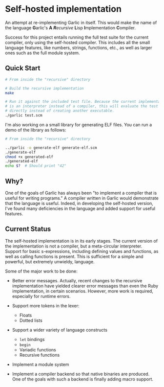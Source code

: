 Self-hosted implementation
==========================

An attempt at re-implementing Garlic in itself. This would make the name of the language **G**arlic's **A** _**R**ecursive_ **L**isp **I**mplementation **C**ompiler.

Success for this project entails running the full test suite for the current compiler, only using the self-hosted compiler. This includes all the small language features, like numbers, strings, functions, etc., as well as larger ones such as the full module system.

Quick Start
-----------

```sh
# From inside the "recursive" directory

# Build the recursive implementation
make

# Run it against the included test file. Because the current implementation
# is an interpreter instead of a compiler, this will evaluate the test file
# directly instead of creating another executable.
./garlic test.scm
```

I'm also working on a small library for generating ELF files. You can run a demo of the library as follows:

```sh
# From inside the "recursive" directory

../garlic -o generate-elf generate-elf.scm
./generate-elf
chmod +x generated-elf
./generated-elf
echo $?  # Should print "42"
```

Why?
----

One of the goals of Garlic has always been "to implement a compiler that is useful for writing programs." A compiler written in Garlic would demonstrate that the language is useful. Indeed, in developing the self-hosted version, I've found many deficiencies in the language and added support for useful features.

Current Status
--------------

The self-hosted implementation is in its early stages. The current version of the implementation is not a compiler, but a meta-circular interpreter. Support for basic s-expressions, including defining values and functions, as well as calling functions is present. This is sufficient for a simple and powerful, but extremely unwieldy, language.

Some of the major work to be done:

- Better error messages. Actually, recent changes to the recursive implementation have yielded clearer error messages than even the Ruby implementation, in certain scenarios. However, more work is required, especially for runtime errors.

- Support more tokens in the lexer:

  - Floats
  - Dotted lists

- Support a wider variety of language constructs

  - `let` bindings
  - `begin`
  - Variadic functions
  - Recursive functions

- Implement a module system

- Implement a compiler backend so that native binaries are produced. One of the goals with such a backend is finally adding macro support.
